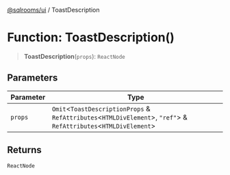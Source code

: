 [@sqlrooms/ui](../index.md) / ToastDescription

# Function: ToastDescription()

> **ToastDescription**(`props`): `ReactNode`

## Parameters

| Parameter | Type |
| ------ | ------ |
| `props` | `Omit`\<`ToastDescriptionProps` & `RefAttributes`\<`HTMLDivElement`\>, `"ref"`\> & `RefAttributes`\<`HTMLDivElement`\> |

## Returns

`ReactNode`
